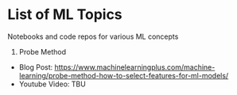 # List of ML Topics
Notebooks and code repos for various ML concepts

1. Probe Method

- Blog Post: https://www.machinelearningplus.com/machine-learning/probe-method-how-to-select-features-for-ml-models/
- Youtube Video: TBU


